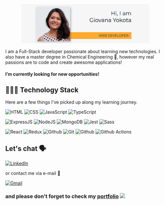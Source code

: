 <p align="center">
<img src="home.png" width="80%">
</p>

I am a Full-Stack developer passionate about learning new technologies. I also have a master degree in Chemical Engineering 🧪, however my real passions are to code and create awesome applications!

#### I’m currently looking for new opportunities!

## 👩🏻‍💻 Technology Stack

Here are a few things I've picked up along my learning journey.

![HTML](https://img.shields.io/badge/HTML5-E34F26?style=for-the-badge&logo=html5&logoColor=white)
![CSS](https://img.shields.io/badge/CSS-239120?&style=for-the-badge&logo=css3&logoColor=white)
![JavaScript](https://img.shields.io/badge/JavaScript-F7DF1E?style=for-the-badge&logo=javascript&logoColor=black)
![TypeScript](https://img.shields.io/badge/TypeScript-007ACC?style=for-the-badge&logo=typescript&logoColor=white)

![ExpressJS](https://img.shields.io/badge/Express.js-404D59?style=for-the-badge)
![NodeJS](https://img.shields.io/badge/Node.js-43853D?style=for-the-badge&logo=node.js&logoColor=white)
![MongoDB](https://img.shields.io/badge/MongoDB-4EA94B?style=for-the-badge&logo=mongodb&logoColor=white)
![Jest](https://img.shields.io/badge/Jest-C21325?style=for-the-badge&logo=jest&logoColor=white)
![Sass](https://img.shields.io/badge/Sass-CC6699?style=for-the-badge&logo=sass&logoColor=white)

![React](https://img.shields.io/badge/MongoDB-4EA94B?style=for-the-badge&logo=mongodb&logoColor=white)
![Redux](https://img.shields.io/badge/Redux-593D88?style=for-the-badge&logo=redux&logoColor=white)
![Github](https://img.shields.io/badge/github%20-%23121011.svg?&style=for-the-badge&logo=github&logoColor=white)
![Git](https://img.shields.io/badge/Git-F05032?style=for-the-badge&logo=git&logoColor=white)
![Github](https://img.shields.io/badge/github%20-%23121011.svg?&style=for-the-badge&logo=github&logoColor=white)
![Github Actions](https://img.shields.io/badge/GitHub_Actions-2088FF?style=for-the-badge&logo=github-actions&logoColor=white)

## Let's chat 🗣

[![LinkedIn](https://img.shields.io/badge/LinkedIn-0077B5?style=for-the-badge&logo=linkedin&logoColor=white)](https://linkedin.com/in/gyokota)

or contact me via e-mail 📧

[![Gmail](https://img.shields.io/badge/Gmail-D14836?style=for-the-badge&logo=gmail&logoColor=white)](mailto:gnyokota@gmail.com)

### and please don't forget to check my [portfolio](https://gy-portfolio.netlify.app/) <img src="https://media.giphy.com/media/VdoIFLsMIlwzfKD520/giphy.gif" width="40px">
